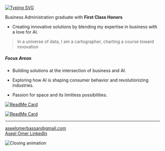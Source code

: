 [![Typing SVG](https://readme-typing-svg.demolab.com?font=Fira+Code&weight=700&size=37&pause=1000&color=B00936&width=435&lines=Aseel+Omer+)](https://git.io/typing-svg)

<!-- Line intentionally exceeds 80 characters to maintain the flow of the paragraph. -->

Business Administration graduate with **First Class Honors**

- Creating innovative solutions by blending
my expertise in business with a love for AI.

>In a universe of data, I am a cartographer, charting a course toward innovation

##### Focus Areas

- Building solutions at the intersection of business and AI.
  
- Exploring how AI is shaping consumer behavior and revolutionizing industries.

- Passion for space and its limitless possibilities.
  
[![ReadMe Card](https://github-readme-stats.vercel.app/api/pin/?username=MIT-Emerging-Talent&repo=ET6-CDSP-group-21-repo)](https://github.com/MIT-Emerging-Talent/ET6-CDSP-group-21-repo)

[![ReadMe Card](https://github-readme-stats.vercel.app/api/pin/?username=MIT-Emerging-Talent&repo=ET6-foundations-group-26)](https://github.com/MIT-Emerging-Talent/ET6-foundations-group-26)

---

[aseelomerbassan@gmail.com](mailto:aseelomerbassan@gmail.com)  
[Aseel Omer LinkedIn](https://www.linkedin.com/in/aseel-omer-61115826b/)

![Closing animation](https://media3.giphy.com/media/v1.Y2lkPTc5MGI3NjExOTR1eWUwcHNrbTdhOTEyZzdsMXpkMnc4OTR3MGJ3dTZjMTlpb3MxaiZlcD12MV9pbnRlcm5hbF9naWZfYnlfaWQmY3Q9Zw/S5E6VIkBAGujjfT0zz/giphy.gif)
